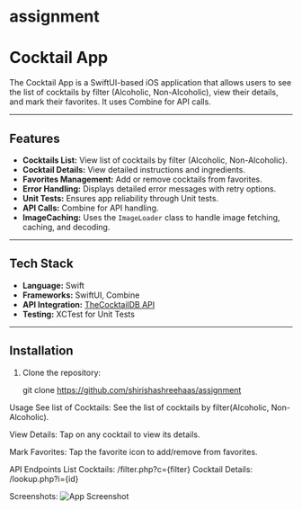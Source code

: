 # assignment
# Cocktail App 

The Cocktail App is a SwiftUI-based iOS application that allows users to see the list of cocktails by filter (Alcoholic, Non-Alcoholic), view their details, and mark their favorites. It uses Combine for API calls.

---

## Features

- **Cocktails List:** View list of cocktails by filter (Alcoholic, Non-Alcoholic).
- **Cocktail Details:** View detailed instructions and ingredients.
- **Favorites Management:** Add or remove cocktails from favorites.
- **Error Handling:** Displays detailed error messages with retry options.
- **Unit Tests:** Ensures app reliability through Unit tests.
- **API Calls:** Combine for API handling.
- **ImageCaching:** Uses the `ImageLoader` class to handle image fetching, caching, and decoding.
---

## Tech Stack

- **Language:** Swift
- **Frameworks:** SwiftUI, Combine
- **API Integration:** [TheCocktailDB API](https://www.thecocktaildb.com/)
- **Testing:** XCTest for Unit Tests

---

## Installation

1. Clone the repository:

   git clone https://github.com/shirishashreehaas/assignment

Usage
See list of Cocktails:
See the list of cocktails by filter(Alcoholic, Non-Alcoholic).

View Details:
Tap on any cocktail to view its details.

Mark Favorites:
Tap the favorite icon to add/remove from favorites.

API Endpoints
List Cocktails: /filter.php?c={filter}
Cocktail Details: /lookup.php?i={id}

Screenshots:
![App Screenshot](screenshot1.png)


